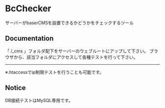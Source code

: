 BcChecker
==========
サーバーがbaserCMSを設置できるかどうかをチェックするツール

Documentation
-------

「 /_cms 」フォルダ配下をサーバーのウェブルートにアップして下さい。
ブラウザから、該当フォルダにアクセスして各種テストを行って下さい。
___
※.htaccessでip制限テストを行うことも可能です。

Notice
-------
DB接続テストはMySQL専用です。
